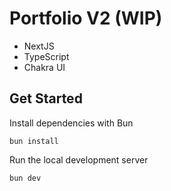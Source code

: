 # Portfolio V2 (WIP)

- NextJS
- TypeScript
- Chakra UI

## Get Started

Install dependencies with Bun

`bun install`

Run the local development server

`bun dev`
